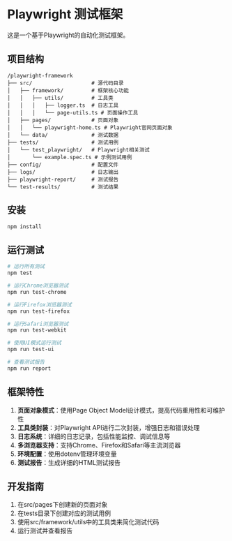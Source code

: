 # Playwright 测试框架

这是一个基于Playwright的自动化测试框架。

## 项目结构

```
/playwright-framework
├── src/                   # 源代码目录
│   ├── framework/         # 框架核心功能
│   │   ├── utils/         # 工具类
│   │   │   ├── logger.ts  # 日志工具
│   │   │   └── page-utils.ts # 页面操作工具
│   ├── pages/             # 页面对象
│   │   └── playwright-home.ts # Playwright官网页面对象
│   └── data/              # 测试数据
├── tests/                 # 测试用例
│   └── test_playwright/   # Playwright相关测试
│       └── example.spec.ts # 示例测试用例
├── config/                # 配置文件
├── logs/                  # 日志输出
├── playwright-report/     # 测试报告
└── test-results/          # 测试结果
```

## 安装

```bash
npm install
```

## 运行测试

```bash
# 运行所有测试
npm test

# 运行Chrome浏览器测试
npm run test-chrome

# 运行Firefox浏览器测试
npm run test-firefox

# 运行Safari浏览器测试
npm run test-webkit

# 使用UI模式运行测试
npm run test-ui

# 查看测试报告
npm run report
```

## 框架特性

1. **页面对象模式**：使用Page Object Model设计模式，提高代码重用性和可维护性
2. **工具类封装**：对Playwright API进行二次封装，增强日志和错误处理
3. **日志系统**：详细的日志记录，包括性能监控、调试信息等
4. **多浏览器支持**：支持Chrome、Firefox和Safari等主流浏览器
5. **环境配置**：使用dotenv管理环境变量
6. **测试报告**：生成详细的HTML测试报告

## 开发指南

1. 在src/pages下创建新的页面对象
2. 在tests目录下创建对应的测试用例
3. 使用src/framework/utils中的工具类来简化测试代码
4. 运行测试并查看报告 